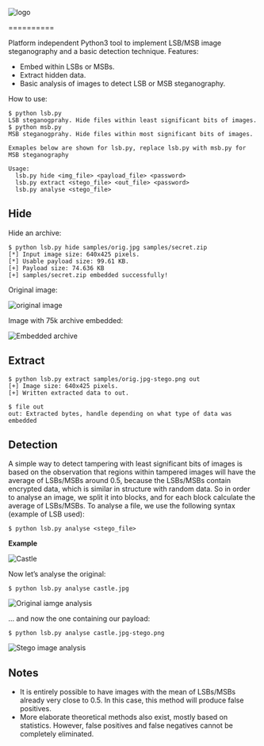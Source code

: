 ![logo](images/logo.png)


==========

Platform independent Python3 tool to implement LSB/MSB image steganography and a basic detection technique. Features:

 - Embed within LSBs or MSBs.
 - Extract hidden data.
 - Basic analysis of images to detect LSB or MSB steganography.

How to use:

    $ python lsb.py 
    LSB steganogprahy. Hide files within least significant bits of images.
    $ python msb.py 
    MSB steganogprahy. Hide files within most significant bits of images.
    
    Exmaples below are shown for lsb.py, replace lsb.py with msb.py for MSB steganography
    
    Usage:
      lsb.py hide <img_file> <payload_file> <password>
      lsb.py extract <stego_file> <out_file> <password>
      lsb.py analyse <stego_file>


Hide
----

Hide an archive:

    $ python lsb.py hide samples/orig.jpg samples/secret.zip
    [*] Input image size: 640x425 pixels.
    [*] Usable payload size: 99.61 KB.
    [+] Payload size: 74.636 KB 
    [+] samples/secret.zip embedded successfully!


 
Original image:

![original image](images/orig.jpg)

Image with 75k archive embedded:

![Embedded archive](images/stego.jpg)
 
Extract
-------

    $ python lsb.py extract samples/orig.jpg-stego.png out
    [+] Image size: 640x425 pixels.
    [+] Written extracted data to out.
    
    $ file out 
    out: Extracted bytes, handle depending on what type of data was embedded

Detection
---------

A simple way to detect tampering with least significant bits of images is based on the observation that regions within tampered images will have the average of LSBs/MSBs around 0.5, because the LSBs/MSBs contain encrypted data, which is similar in structure with random data. So in order to analyse an image, we split it into blocks, and for each block calculate the average of LSBs/MSBs. To analyse a file, we use the following syntax (example of LSB used):

    $ python lsb.py analyse <stego_file>

**Example**

![Castle](images/castle.jpg)

Now let’s analyse the original:

    $ python lsb.py analyse castle.jpg

![Original iamge analysis](images/analysis-orig.png)

… and now the one containing  our payload:

    $ python lsb.py analyse castle.jpg-stego.png

![Stego image analysis](images/analysis-stego.png)


Notes
-----
 
 - It is entirely possible to have images with the mean of LSBs/MSBs already very close to 0.5. In this case, this method will produce false positives.
 - More elaborate theoretical methods also exist, mostly based on statistics. However, false positives and false negatives cannot be completely eliminated.

